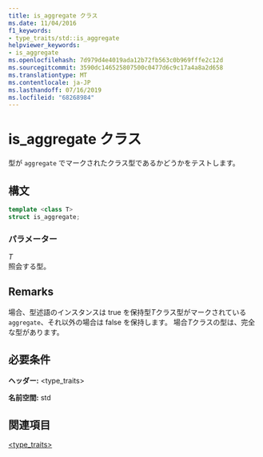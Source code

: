 ```yaml
---
title: is_aggregate クラス
ms.date: 11/04/2016
f1_keywords:
- type_traits/std::is_aggregate
helpviewer_keywords:
- is_aggregate
ms.openlocfilehash: 7d979d4e4019ada12b72fb563c0b969fffe2c12d
ms.sourcegitcommit: 3590dc146525807500c0477d6c9c17a4a8a2d658
ms.translationtype: MT
ms.contentlocale: ja-JP
ms.lasthandoff: 07/16/2019
ms.locfileid: "68268984"
---
```

# <a name="isaggregate-class"></a>is_aggregate クラス

型が `aggregate` でマークされたクラス型であるかどうかをテストします。

## <a name="syntax"></a>構文

```cpp
template <class T>
struct is_aggregate;
```

### <a name="parameters"></a>パラメーター

*T*<br/>
照会する型。

## <a name="remarks"></a>Remarks

場合、型述語のインスタンスは true を保持型*T*クラス型がマークされている`aggregate`、それ以外の場合は false を保持します。 場合*T*クラスの型は、完全な型があります。

## <a name="requirements"></a>必要条件

**ヘッダー:** \<type_traits>

**名前空間:** std

## <a name="see-also"></a>関連項目

[<type_traits>](../standard-library/type-traits.md)<br/>
